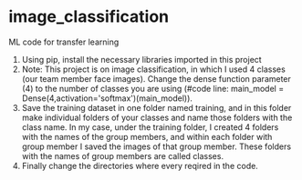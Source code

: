 # image_classification
ML code for transfer learning

1. Using pip, install the necessary libraries imported in this project
2. Note: This project is on image classification, in which I used 4 classes (our team member face images). Change the dense function parameter (4) to the number of classes you are using (#code line: main_model = Dense(4,activation='softmax')(main_model)).
3. Save the training dataset in one folder named training, and in this folder make individual folders of your classes and name those folders with the class name. In my case, under the training folder, I created 4 folders with the names of the group members, and within each folder with group member I saved the images of that group member. These folders with the names of group members are called classes.
4. Finally change the directories where every reqired in the code.
